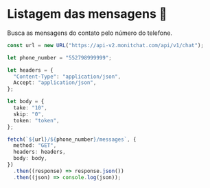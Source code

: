 # Listagem das mensagens 💬

Busca as mensagens do contato pelo número do telefone.

```ts
const url = new URL("https://api-v2.monitchat.com/api/v1/chat");

let phone_number = "552798999999";

let headers = {
  "Content-Type": "application/json",
  Accept: "application/json",
};

let body = {
  take: "10",
  skip: "0",
  token: "token",
};

fetch(`${url}/${phone_number}/messages`, {
  method: "GET",
  headers: headers,
  body: body,
})
  .then((response) => response.json())
  .then((json) => console.log(json));
```
